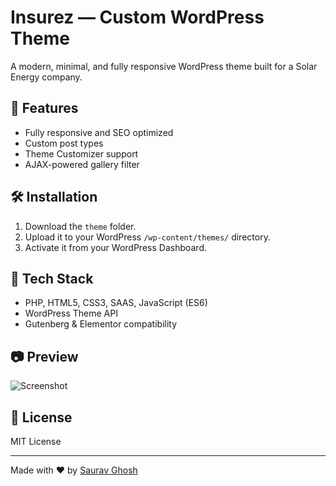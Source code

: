 # Insurez — Custom WordPress Theme

A modern, minimal, and fully responsive WordPress theme built for a Solar Energy company.

## 🌟 Features
- Fully responsive and SEO optimized
- Custom post types
- Theme Customizer support
- AJAX-powered gallery filter

## 🛠️ Installation
1. Download the `theme` folder.
2. Upload it to your WordPress `/wp-content/themes/` directory.
3. Activate it from your WordPress Dashboard.

## 🧩 Tech Stack
- PHP, HTML5, CSS3, SAAS, JavaScript (ES6)
- WordPress Theme API
- Gutenberg & Elementor compatibility

## 📷 Preview
![Screenshot](theme/screenshot.png)

## 📄 License
MIT License

---

Made with ❤️ by [Saurav Ghosh](https://github.com/saurav-ghosh)
